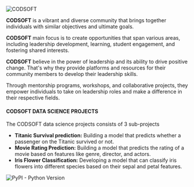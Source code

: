 ![CODSOFT](https://github.com/TheOloyede/CODSOFT/assets/139631433/80bde834-6bee-467a-8461-c1a4565b8d25)

**CODSOFT** is a vibrant and diverse community that brings together individuals with similar objectives and ultimate goals. 

**CODSOFT** main focus is to create opportunities that span various areas, including leadership development, learning, student engagement, and fostering shared interests.

**CODSOFT** believe in the power of leadership and its ability to drive positive change. That's why they provide platforms and resources for their community members to develop their leadership skills. 

Through mentorship programs, workshops, and collaborative projects, they empower individuals to take on leadership roles and make a difference in their respective fields.

#### CODSOFT DATA SCIENCE PROJECTS
The CODSOFT data science projects consists of 3 sub-projects
- **Titanic Survival prediction:** Building a model that predicts whether a
passenger on the Titanic survived or not.
- **Movie Rating Prediction:** Building a model that predicts the rating of a movie based on
features like genre, director, and actors.
- **Iris Flower Classification:** Developing a model that can classify iris
flowers into different species based on their sepal and petal features.


![PyPI - Python Version](https://img.shields.io/pypi/pyversions/Pandas)

